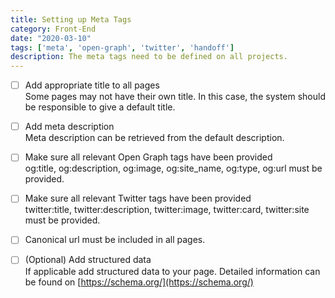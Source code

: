 ```yaml
---
title: Setting up Meta Tags
category: Front-End
date: "2020-03-10"
tags: ['meta', 'open-graph', 'twitter', 'handoff']
description: The meta tags need to be defined on all projects.
---
```


- [ ] Add appropriate title to all pages  
Some pages may not have their own title. In this case, the system should be responsible to give a default title. 

- [ ] Add meta description  
Meta description can be retrieved from the default description.

- [ ] Make sure all relevant Open Graph tags have been provided  
og:title, og:description, og:image, og:site_name, og:type, og:url must be provided. 

- [ ] Make sure all relevant Twitter tags have been provided  
twitter:title, twitter:description, twitter:image, twitter:card, twitter:site must be provided.  

- [ ] Canonical url must be included in all pages.

- [ ] (Optional) Add structured data  
If applicable add structured data to your page. Detailed information can be found on [https://schema.org/](https://schema.org/)

